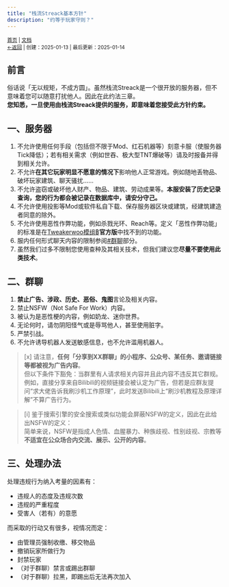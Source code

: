 ```yaml
---
title: "栈流Streack基本方针"
description: "约等于玩家守则？"
---
```

<small id="old_menu"><a href="/Streack/">首页</a> | <a href="/Streack/doc/">文档</a></small><br><small><a href="../">←返回</a> |
 创建：2025-01-13 | 最后更新：2025-01-14</small><br>

## 前言
俗话说「无以规矩，不成方圆」。虽然栈流Streack是一个很开放的服务器，但不意味着您可以随意打扰他人。因此在此约法三章。<br>
**您知悉，一旦使用由栈流Streack提供的服务，即意味着您接受此方针约束。**

## 一、服务器
1. 不允许使用任何手段（包括但不限于Mod、红石机器等）刻意卡服（使服务器Tick降低）；若有相关需求（例如世吞、极大型TNT爆破等）请及时报备并得到相关允许。
2. 不允许**在其它玩家明显不愿意的情况下**影响他人正常游戏。例如随地丢物品、破坏玩家建筑、聊天骚扰……
3. 不允许盗窃或破坏他人财产、物品、建筑、劳动成果等。**本服安装了历史记录查询，您的行为都会被记录在数据库中，请安分守己。**
4. 不允许使用投影等Mod或软件私自下载、保存服务器区块或建筑，经建筑建造者同意的除外。
5. 不允许使用恶性作弊功能，例如杀戮光环、Reach等。定义「恶性作弊功能」的标准是在[Tweakerwoo模组฿](https://www.mcmod.cn/class/2230.html)**官方版**中找不到的功能。
6. 服内任何形式聊天内容的限制参阅[#群聊](#二、群聊)部分。
7. 虽然我们过多不限制您使用查种及其相关技术，但我们建议您**尽量不要使用此类技术**。

## 二、群聊
1. **禁止广告、涉政、历史、恶俗、鬼图**言论及相关内容。
2. 禁止NSFW（Not Safe For Work）内容。
3. 被认为是恶性梗的内容，例如奶龙、迷你世界。
4. 无论何时，请勿阴阳怪气或是辱骂他人，甚至使用脏字。
5. 严禁引战。
6. 不允许诱导机器人发送敏感信息，也不允许滥用机器人。

> [x] 请注意，**任何「分享到XX群聊」的小程序、公众号、某任务、邀请链接等都被视为广告内容**。<br>
> 但以下条件下豁免：当群里有人请求相关内容并且此内容不违反其它群规。<br>
> 例如，直接分享来自Bilibili的视频链接会被认定为广告，但若是应群友提问“求大佬告诉我刷沙机工作原理”，此时发送Bilibili上“刷沙机教程及原理详解”不算广告行为。

> [i] 鉴于搜索引擎的安全搜索或类似功能会屏蔽NSFW的定义，因此在此给出NSFW的定义：<br>
> 简单来说，NSFW是指成人色情、血腥暴力、种族歧视、性别歧视、宗教等**不适宜在公众场合内交流、展示、公开的内容**。<br>

## 三、处理办法
处理违规行为纳入考量的因素有：
* 违规人的态度及违规次数
* 违规的严重程度
* 受害人（若有）的意愿

而采取的行动又有很多，视情况而定：
* 由管理员强制收缴、移交物品
* 撤销玩家所做行为
* 封禁玩家
* （对于群聊）禁言或踢出群聊
* （对于群聊）拉黑，即踢出后无法再次加入

<script src="https://rs.kdxiaoyi.top/res/scripts/js/sober.min.js"></script><script src="https://kdxiaoyi.top/Streack/page/pmd-reRender.min.js"></script>